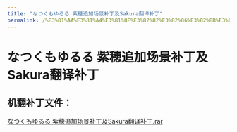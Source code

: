 ```yaml
---
title: "なつくもゆるる 紫穂追加场景补丁及Sakura翻译补丁"
permalink: /%E3%81%AA%E3%81%A4%E3%81%8F%E3%82%82%E3%82%86%E3%82%8B%E3%82%8B%20%E7%B4%AB%E7%A9%82%E8%BF%BD%E5%8A%A0%E5%9C%BA%E6%99%AF%E8%A1%A5%E4%B8%81%E5%8F%8ASakura%E7%BF%BB%E8%AF%91%E8%A1%A5%E4%B8%81
---
```



# なつくもゆるる 紫穂追加场景补丁及Sakura翻译补丁

## 机翻补丁文件：

[なつくもゆるる 紫穂追加场景补丁及Sakura翻译补丁.rar](https://github.com/jyxjyx1234/jyxjyx1234.github.io/blob/main/resources/%E3%81%AA%E3%81%A4%E3%81%8F%E3%82%82%E3%82%86%E3%82%8B%E3%82%8B%20%E7%B4%AB%E7%A9%82%E8%BF%BD%E5%8A%A0%E5%9C%BA%E6%99%AF%E8%A1%A5%E4%B8%81%E5%8F%8ASakura%E7%BF%BB%E8%AF%91%E8%A1%A5%E4%B8%81.rar)

 

